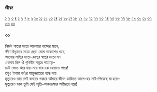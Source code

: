 ### জীবন   
[১](2.10.0.jeebon-1.md) [২](2.10.1.jeebon-2.md) [৩](2.10.2.jeebon-3.md) [৪](2.10.3.jeebon-4.md) [৫](2.10.4.jeebon-5.md) [৬](2.10.5.jeebon-6.md) [৭](2.10.6.jeebon-7.md) [৮](2.10.7.jeebon-8.md) [৯](2.10.8.jeebon-9.md) [১০](2.10.9.jeebon-10.md) [১১](2.10.10.jeebon-11.md) [১২](2.10.11.jeebon-12.md) [১৩](2.10.12.jeebon-13.md) [১৪](2.10.13.jeebon-14.md) [১৫](2.10.14.jeebon-15.md) [১৬](2.10.15.jeebon-16.md) [১৭](2.10.16.jeebon-17.md) [১৮](2.10.17.jeebon-18.md) [১৯](2.10.18.jeebon-19.md) [২০](2.10.19.jeebon-20.md) [২১](2.10.20.jeebon-21.md) [২২](2.10.21.jeebon-22.md) [২৩](2.10.22.jeebon-23.md) [২৪](2.10.23.jeebon-24.md) [২৫](2.10.24.jeebon-25.md) [২৬](2.10.25.jeebon-26.md) [২৭](2.10.26.jeebon-27.md) [২৮](2.10.27.jeebon-28.md) [২৯](2.10.28.jeebon-29.md) [৩০](2.10.29.jeebon-30.md) [৩১](2.10.30.jeebon-31.md) [৩২](2.10.31.jeebon-32.md) [৩৩](2.10.32.jeebon-33.md) [৩৪](2.10.33.jeebon-34.md)
#### ৩৩
নির্জন পাতার মতো আলেয়ার বাষ্পের মতন,  
ক্ষীণ বিদ্যুতের মতো ছেড়া মেঘে আকাশের ধারে,  
আলোর মাছির মতো–রুগ্নের স্বপ্নের মতো মন  
একবার ছিল ঐ পৃথিবীর সমুদ্রে পাহাড়ে–  
ঢেউ ভেঙে ঝরে যায়–মরে যায়–কে ফেরাতে পারে!  
তবুও ইশারা ক’রে ফাল্গুনরাতের গন্ধে বয়ে  
মৃত্যুরেও তার সেই কবরের গহ্বরে আঁধারে 
জীবন ডাকিতে আসে–হয় নাই–গিয়েছে যা হয়ে–  
মৃত্যুরেও ডাক তুমি সেই স্মৃতি–আকাঙক্ষার অস্থিরতা লয়ে!  
